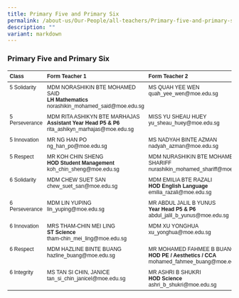 ```yaml
---
title: Primary Five and Primary Six
permalink: /about-us/Our-People/all-teachers/Primary-five-and-primary-six/
description: ""
variant: markdown
---
```

### **Primary Five and Primary Six**

<style>
  .teacher-table {
    font-family: Arial, Helvetica, sans-serif;
    font-size: 12px;
  }
  .teacher-table th, .teacher-table td {
    text-align: left;
    vertical-align: top;
    padding: 5px;
  }
</style>

<table class="teacher-table">
  <thead>
    <tr>
      <th>Class</th>
      <th>Form Teacher 1</th>
      <th>Form Teacher 2</th>
      <th>Form Teacher 3</th>
    </tr>
  </thead>
  <tbody>
    <tr>
      <td>5 Solidarity</td>
      <td>
        MDM NORASHIKIN BTE MOHAMED SAID<br>
        <strong>LH Mathematics</strong><br>
        norashikin_mohamed_said@moe.edu.sg
      </td>
      <td>
        MS QUAH YEE WEN<br>
        quah_yee_wen@moe.edu.sg
      </td>
      <td></td>
    </tr>
    <tr>
      <td>5 Perseverance</td>
      <td>
        MDM RITA ASHIKYN BTE MARHAJAS<br>
        <strong>Assistant Year Head P5 &amp; P6</strong><br>
        rita_ashikyn_marhajas@moe.edu.sg
      </td>
      <td>
        MISS YU SHEAU HUEY<br>
        yu_sheau_huey@moe.edu.sg
      </td>
      <td>
				MR KEITH KOK SHAN HWEE <br>
				keith_kok_shan_hwee@moe.edu.sg
			</td>
    </tr>
    <tr>
      <td>5 Innovation</td>
      <td>
        MR NG HAN PO<br>
        ng_han_po@moe.edu.sg
      </td>
      <td>
        MS NADYAH BINTE AZMAN<br>
        nadyah_azman@moe.edu.sg
      </td>
      <td></td>
    </tr>
    <tr>
      <td>5 Respect</td>
      <td>
        MR KOH CHIN SHENG<br>
        <strong>HOD Student Management</strong><br>
        koh_chin_sheng@moe.edu.sg
      </td>
      <td>
        MDM NURASHIKIN BTE MOHAMED SHARIFF<br>
        nurashikin_mohamed_shariff@moe.edu.sg
      </td>
      <td></td>
    </tr>
    <tr>
      <td>6 Solidarity</td>
      <td>
        MDM CHEW SUET SAN<br>
        chew_suet_san@moe.edu.sg
      </td>
      <td>
        MDM EMILIA BTE RAZALI<br>
        <strong>HOD English Language</strong><br>
        emilia_razali@moe.edu.sg
      </td>
      <td></td>
    </tr>
    <tr>
      <td>6 Perseverance</td>
      <td>
        MDM LIN YUPING<br>
        lin_yuping@moe.edu.sg
      </td>
      <td>
        MR ABDUL JALIL B YUNUS<br>
        <strong>Year Head P5 &amp; P6</strong><br>
        abdul_jalil_b_yunus@moe.edu.sg
      </td>
    </tr>
    <tr>
      <td>6 Innovation</td>
      <td>
        MRS THAM-CHIN MEI LING<br>
        <strong>ST Science</strong><br>
        tham-chin_mei_ling@moe.edu.sg
      </td>
      <td>
        MDM XU YONGHUA<br>
        xu_yonghua@moe.edu.sg
      </td>
      <td></td>
    </tr>
    <tr>
      <td>6 Respect</td>
      <td>
        MDM HAZLINE BINTE BUANG<br>
        hazline_buang@moe.edu.sg
      </td>
      <td>
        MR MOHAMED FAHMEE B BUANG<br>
        <strong>HOD PE / Aesthetics / CCA</strong><br>
        mohamed_fahmee_buang@moe.edu.sg
      </td>
      <td></td>
    </tr>
    <tr>
      <td>6 Integrity</td>
      <td>
        MS TAN SI CHIN, JANICE<br>
        tan_si_chin_janicel@moe.edu.sg
      </td>
      <td>
        MR ASHRI B SHUKRI<br>
        <strong>HOD Science</strong><br>
        ashri_b_shukri@moe.edu.sg
      </td>
      <td></td>
    </tr>
  </tbody>
</table>